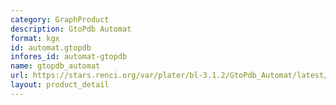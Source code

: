 ```yaml
---
category: GraphProduct
description: GtoPdb Automat
format: kgx
id: automat.gtopdb
infores_id: automat-gtopdb
name: gtopdb_automat
url: https://stars.renci.org/var/plater/bl-3.1.2/GtoPdb_Automat/latest/kgx_files
layout: product_detail
---
```

